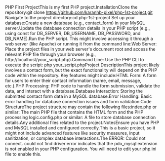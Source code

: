 PHP First ProjectThis is my first PHP project.InstallationClone the repository:git clone https://github.com/karanhb-pixel/php-1st-project.git
Navigate to the project directory:cd php-1st-project
Set up your database:Create a new database (e.g., contact_form) in your MySQL server.Update the database connection details in your PHP script (e.g., using const for DB_SERVER, DB_USERNAME, DB_PASSWORD, and DB_NAME).Run the PHP script. This might involve accessing it through a web server (like Apache) or running it from the command line:Web Server: Place the project files in your web server's document root and access the relevant PHP file through your browser (e.g., http://localhost/your_script.php).Command Line: Use the PHP CLI to execute the script: php your_script.phpProject DescriptionThis project likely involves a contact form, but the exact functionality will depend on the PHP code within the repository. Key features might include:HTML Form: A form for users to enter their contact information (name, email, message, etc.).PHP Processing: PHP code to handle the form submission, validate the data, and interact with a database.Database Interaction: Storing the submitted contact form data in a MySQL database.Error Handling: Basic error handling for database connection issues and form validation.Code StructureThe project structure may contain the following files:index.php or similar: The main PHP file that contains the HTML form and the PHP processing logic.config.php or similar: A file to store database connection details.Any additional files related to the project.NotesEnsure you have PHP and MySQL installed and configured correctly.This is a basic project, so it might not include advanced features like security measures, input sanitization, or complex database interactions.The ERROR: Could not connect. could not find driver error indicates that the pdo_mysql extension is not enabled in your PHP configuration. You will need to edit your php.ini file to enable this.
